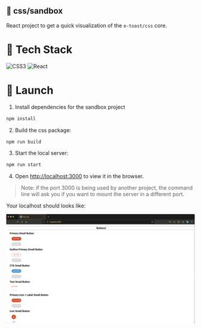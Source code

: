 ## 🧸 css/sandbox

React project to get a quick visualization of the `e-toast/css` core.

# 🧰 Tech Stack
![CSS3](https://img.shields.io/badge/css3-%231572B6.svg?style=for-the-badge&logo=css3&logoColor=white)
![React](https://img.shields.io/badge/react-%2320232a.svg?style=for-the-badge&logo=react&logoColor=%2361DAFB)

# 🚀 Launch

1. Install dependencies for the sandbox project

```zsh
npm install
```

2. Build the css package:

```zsh
npm run build
```

3. Start the local server:

```zsh
npm run start
```

4. Open [http://localhost:3000](http://localhost:3000) to view it in the browser.

> Note: if the port 3000 is being used by another project, the command line will ask you if you want to mount the server in a different port.

Your localhost should looks like:

![Sandbox Landpage](./src/assets/sandbox-landpage.png "Sandbox landpage")

